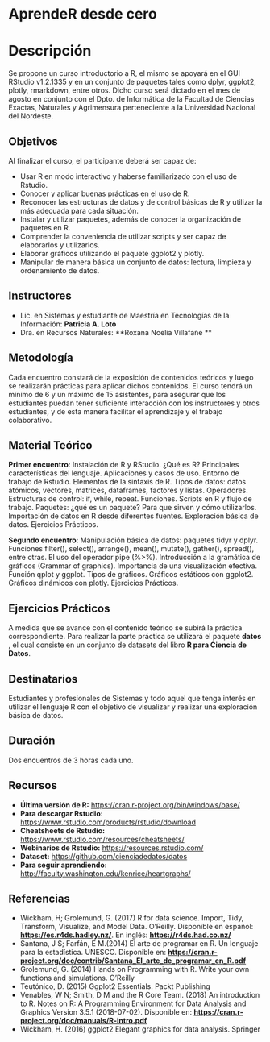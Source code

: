 # AprendeR desde cero

# Descripción
Se propone un curso introductorio a R, el mismo se apoyará en el GUI RStudio v1.2.1335 y en un conjunto de paquetes tales como dplyr, ggplot2, plotly, rmarkdown, entre otros.
Dicho curso será dictado en el mes de agosto en conjunto con el Dpto. de Informática de la Facultad de Ciencias Exactas, Naturales y Agrimensura perteneciente a la Universidad Nacional del Nordeste.

## Objetivos
Al finalizar el curso, el participante deberá ser capaz de:
*	Usar R en modo interactivo y haberse familiarizado con el uso de Rstudio.
*	Conocer y aplicar buenas prácticas en el uso de R.
*	Reconocer las estructuras de datos y de control básicas de R y utilizar la más adecuada para cada situación.
*	Instalar y utilizar paquetes, además de conocer la organización de  paquetes en R.
*	Comprender la conveniencia de utilizar scripts y ser capaz de elaborarlos y utilizarlos.
*	Elaborar gráficos utilizando el paquete ggplot2 y plotly.
*	Manipular de manera básica un conjunto de  datos: lectura, limpieza y ordenamiento de datos.

## Instructores

*	Lic. en Sistemas y estudiante de Maestría en Tecnologías de la Información: **Patricia A. Loto** 
* Dra. en Recursos Naturales: **Roxana Noelia Villafañe **


## Metodología
Cada encuentro constará de la exposición de contenidos teóricos y luego se realizarán prácticas para aplicar dichos contenidos. El curso tendrá un mínimo de 6 y un máximo de 15 asistentes, para asegurar que los estudiantes puedan tener suficiente interacción con los instructores y otros estudiantes, y de esta manera facilitar el aprendizaje y el trabajo colaborativo.

## Material Teórico
**Primer encuentro**: Instalación de R y RStudio. ¿Qué es R? Principales características del lenguaje. Aplicaciones y casos de uso. Entorno de trabajo de Rstudio. Elementos de la sintaxis de R. Tipos de datos: datos atómicos, vectores, matrices, dataframes, factores y listas. Operadores. Estructuras de control: if, while, repeat. Funciones. Scripts en R y flujo de trabajo.
Paquetes: ¿qué es un paquete? Para que sirven y cómo utilizarlos. Importación de datos en R desde diferentes fuentes. Exploración básica de datos. Ejercicios Prácticos.

**Segundo encuentro**: Manipulación básica de datos: paquetes tidyr y dplyr. Funciones filter(), select(), arrange(), mean(), mutate(), gather(), spread(), entre otras. El uso del operador pipe (%>%). Introducción a la gramática de gráficos (Grammar of graphics). Importancia de una visualización efectiva. Función qplot y ggplot. Tipos de gráficos. Gráficos estáticos con ggplot2. Gráficos dinámicos con plotly. Ejercicios Prácticos.

## Ejercicios Prácticos
A medida que se avance con el contenido teórico se subirá la práctica correspondiente. Para realizar la parte práctica se utilizará el paquete **datos** , el cual consiste en un conjunto de datasets del libro **R para Ciencia de Datos**.

## Destinatarios
Estudiantes y profesionales de Sistemas y todo aquel que tenga interés en utilizar el lenguaje R con el objetivo de visualizar y realizar una exploración básica de datos.

## Duración
Dos encuentros de 3 horas cada uno. 

## Recursos 
* **Última versión de R:** https://cran.r-project.org/bin/windows/base/ 
*	**Para descargar Rstudio:** https://www.rstudio.com/products/rstudio/download
* **Cheatsheets de Rstudio:** https://www.rstudio.com/resources/cheatsheets/
* **Webinarios de Rstudio:** https://resources.rstudio.com/
* **Dataset:** https://github.com/cienciadedatos/datos
* **Para seguir aprendiendo:** http://faculty.washington.edu/kenrice/heartgraphs/

## Referencias
*	Wickham, H; Grolemund, G. (2017) R for data science. Import, Tidy, Transform, Visualize, and Model Data. O’Reilly. 
  Disponible en español: **https://es.r4ds.hadley.nz/**. En inglés: **https://r4ds.had.co.nz/**
*	Santana, J S; Farfán, E M.(2014) El arte de programar en R. Un lenguaje para la estadística. UNESCO. 
  Disponible en: **https://cran.r-project.org/doc/contrib/Santana_El_arte_de_programar_en_R.pdf**
*	Grolemund, G. (2014) Hands on Programming with R. Write your own functions and simulations. O’Reilly
*	Teutónico, D. (2015) Ggplot2 Essentials. Packt Publishing
*	Venables, W N; Smith, D M and the R Core Team. (2018) An introduction to R. Notes on R: A Programming Environment for Data Analysis and Graphics Version 3.5.1 (2018-07-02).
  Disponible en: **https://cran.r-project.org/doc/manuals/R-intro.pdf**
*	Wickham, H. (2016) ggplot2 Elegant graphics for data analysis. Springer

